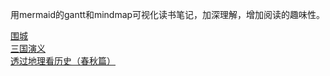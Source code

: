 用mermaid的gantt和mindmap可视化读书笔记，加深理解，增加阅读的趣味性。


[围城](围城/围城_index.html)<br>
[三国演义](三国演义/三国演义_index.html)<br>
[透过地理看历史（春秋篇）](透过地理看历史（春秋篇）/透过地理看历史（春秋篇）_index.html)<br>